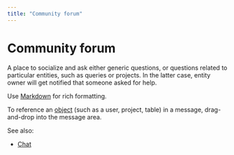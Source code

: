 ```yaml
---
title: "Community forum"
---
```

<!-- SUBTITLE: -->

# Community forum

A place to socialize and ask either generic questions, or questions related to particular entities, such as queries or
projects. In the latter case, entity owner will get notified that someone asked for help.

Use [Markdown](../datagrok/markdown.md) for rich formatting.

To reference an [object](../datagrok/objects.md) (such as a user, project, table) in a message, drag-and-drop into the
message area.

See also:

* [Chat](chat.md)
